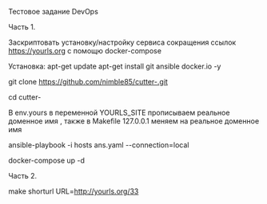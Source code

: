 Тестовое задание DevOps

Часть 1.

Заскриптовать установку/настройку сервиса сокращения ссылок https://yourls.org с помощю docker-compose

Установка:
apt-get update
apt-get install git ansible docker.io -y

git clone https://github.com/nimble85/cutter-.git

cd cutter-

В env.yours в переменной YOURLS_SITE прописываем реальное доменное имя , также в Makefile 127.0.0.1 меняем на реальное доменное имя

ansible-playbook -i hosts ans.yaml --connection=local

docker-compose up -d

Часть 2.

make shorturl URL=http://yourls.org/33
